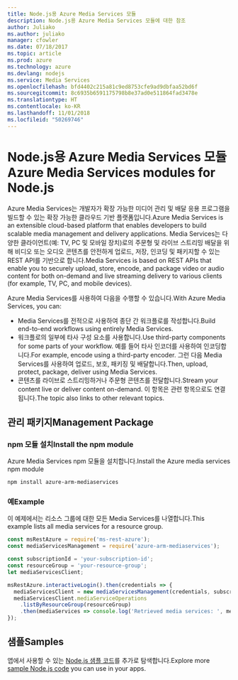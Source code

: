 ```yaml
---
title: Node.js용 Azure Media Services 모듈
description: Node.js용 Azure Media Services 모듈에 대한 참조
author: Juliako
ms.author: juliako
manager: cfowler
ms.date: 07/18/2017
ms.topic: article
ms.prod: azure
ms.technology: azure
ms.devlang: nodejs
ms.service: Media Services
ms.openlocfilehash: bfd4402c215a81c9ed8753cfe9ad9dbfaa52bd6f
ms.sourcegitcommit: 8c6935b6591175798b8e37ad0e511864fad3478e
ms.translationtype: HT
ms.contentlocale: ko-KR
ms.lasthandoff: 11/01/2018
ms.locfileid: "50269746"
---
```

# <a name="azure-media-services-modules-for-nodejs"></a><span data-ttu-id="85ae9-103">Node.js용 Azure Media Services 모듈</span><span class="sxs-lookup"><span data-stu-id="85ae9-103">Azure Media Services modules for Node.js</span></span>

<span data-ttu-id="85ae9-104">Azure Media Services는 개발자가 확장 가능한 미디어 관리 및 배달 응용 프로그램을 빌드할 수 있는 확장 가능한 클라우드 기반 플랫폼입니다.</span><span class="sxs-lookup"><span data-stu-id="85ae9-104">Azure Media Services is an extensible cloud-based platform that enables developers to build scalable media management and delivery applications.</span></span> <span data-ttu-id="85ae9-105">Media Services는 다양한 클라이언트(예: TV, PC 및 모바일 장치)로의 주문형 및 라이브 스트리밍 배달을 위해 비디오 또는 오디오 콘텐츠를 안전하게 업로드, 저장, 인코딩 및 패키지할 수 있는 REST API를 기반으로 합니다.</span><span class="sxs-lookup"><span data-stu-id="85ae9-105">Media Services is based on REST APIs that enable you to securely upload, store, encode, and package video or audio content for both on-demand and live streaming delivery to various clients (for example, TV, PC, and mobile devices).</span></span>

<span data-ttu-id="85ae9-106">Azure Media Services를 사용하여 다음을 수행할 수 있습니다.</span><span class="sxs-lookup"><span data-stu-id="85ae9-106">With Azure Media Services, you can:</span></span>
- <span data-ttu-id="85ae9-107">Media Services를 전적으로 사용하여 종단 간 워크플로를 작성합니다.</span><span class="sxs-lookup"><span data-stu-id="85ae9-107">Build end-to-end workflows using entirely Media Services.</span></span> 
- <span data-ttu-id="85ae9-108">워크플로의 일부에 타사 구성 요소를 사용합니다.</span><span class="sxs-lookup"><span data-stu-id="85ae9-108">Use third-party components for some parts of your workflow.</span></span> <span data-ttu-id="85ae9-109">예를 들어 타사 인코더를 사용하여 인코딩합니다.</span><span class="sxs-lookup"><span data-stu-id="85ae9-109">For example, encode using a third-party encoder.</span></span> <span data-ttu-id="85ae9-110">그런 다음 Media Services를 사용하여 업로드, 보호, 패키징 및 배달합니다.</span><span class="sxs-lookup"><span data-stu-id="85ae9-110">Then, upload, protect, package, deliver using Media Services.</span></span>
- <span data-ttu-id="85ae9-111">콘텐츠를 라이브로 스트리밍하거나 주문형 콘텐츠를 전달합니다.</span><span class="sxs-lookup"><span data-stu-id="85ae9-111">Stream your content live or deliver content on-demand.</span></span> <span data-ttu-id="85ae9-112">이 항목은 관련 항목으로도 연결됩니다.</span><span class="sxs-lookup"><span data-stu-id="85ae9-112">The topic also links to other relevant topics.</span></span>

## <a name="management-package"></a><span data-ttu-id="85ae9-113">관리 패키지</span><span class="sxs-lookup"><span data-stu-id="85ae9-113">Management Package</span></span>

### <a name="install-the-npm-module"></a><span data-ttu-id="85ae9-114">npm 모듈 설치</span><span class="sxs-lookup"><span data-stu-id="85ae9-114">Install the npm module</span></span>

<span data-ttu-id="85ae9-115">Azure Media Services npm 모듈을 설치합니다.</span><span class="sxs-lookup"><span data-stu-id="85ae9-115">Install the Azure media services npm module</span></span>

```bash
npm install azure-arm-mediaservices
```

### <a name="example"></a><span data-ttu-id="85ae9-116">예</span><span class="sxs-lookup"><span data-stu-id="85ae9-116">Example</span></span>

<span data-ttu-id="85ae9-117">이 예제에서는 리소스 그룹에 대한 모든 Media Services를 나열합니다.</span><span class="sxs-lookup"><span data-stu-id="85ae9-117">This example lists all media services for a resource group.</span></span>

```javascript
const msRestAzure = require('ms-rest-azure');
const mediaServicesManagement = require('azure-arm-mediaservices');

const subscriptionId = 'your-subscription-id';
const resourceGroup = 'your-resource-group';
let mediaServicesClient;

msRestAzure.interactiveLogin().then(credentials => {
  mediaServicesClient = new mediaServicesManagement(credentials, subscriptionId);
  mediaServicesClient.mediaServiceOperations
    .listByResourceGroup(resourceGroup)
    .then(mediaServices => console.log('Retrieved media services: ', mediaServices));
});
```

## <a name="samples"></a><span data-ttu-id="85ae9-118">샘플</span><span class="sxs-lookup"><span data-stu-id="85ae9-118">Samples</span></span>

<span data-ttu-id="85ae9-119">앱에서 사용할 수 있는 [Node.js 샘플 코드](https://azure.microsoft.com/resources/samples/?platform=nodejs)를 추가로 탐색합니다.</span><span class="sxs-lookup"><span data-stu-id="85ae9-119">Explore more [sample Node.js code](https://azure.microsoft.com/resources/samples/?platform=nodejs) you can use in your apps.</span></span>
